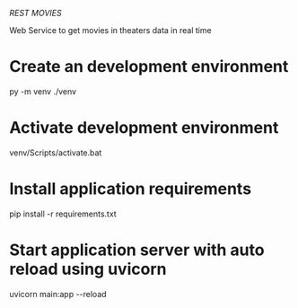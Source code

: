 *REST MOVIES*

Web Service to get movies in theaters data in real time

# Create an development environment
py -m venv ./venv

# Activate development environment
venv/Scripts/activate.bat

# Install application requirements
pip install -r requirements.txt

# Start application server with auto reload using uvicorn
uvicorn main:app --reload